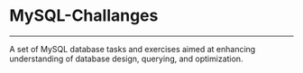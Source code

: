 # MySQL-Challanges
---
A set of MySQL database tasks and exercises aimed at enhancing understanding of database design, querying, and optimization.
